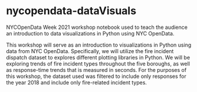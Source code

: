 # nycopendata-dataVisuals
NYCOpenData Week 2021 workshop notebook used to teach the audience an introduction to data visualizations in Python using NYC OpenData. 

This workshop will serve as an introduction to visualizations in Python using data from NYC OpenData. Specifically, we will utilize the fire incident dispatch dataset to explores different plotting libraries in Python. We will be exploring trends of fire incident types throughout the five boroughs, as well as response-time trends that is measured in seconds. For the purposes of this workshop, the dataset used was filtered to include only responses for the year 2018 and include only fire-related incident types.
